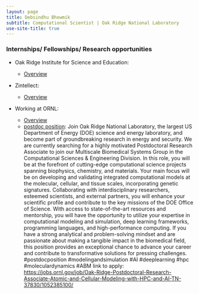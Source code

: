 ```yaml
---
layout: page
title: Debsindhu Bhowmik
subtitle: Computational Scientist | Oak Ridge National Laboratory  
use-site-title: true
---
```


### **Internships/ Fellowships/ Research opportunities**      


- Oak Ridge Institute for Science and Education:     

  - [Overview](https://orise.orau.gov/stem/internships-fellowships-research-opportunities/index.html)    
    
- Zintellect:     

  - [Overview](https://www.zintellect.com/)     

- Working at ORNL: 

  - [Overview](https://jobs.ornl.gov/) 
  - [postdoc position](https://lnkd.in/d6MXQSkq): Join Oak Ridge National Laboratory, the largest US Department of Energy (DOE) science and energy laboratory, and become part of groundbreaking research in energy and security. We are currently searching for a highly motivated Postdoctoral Research Associate to join our Multiscale Biomedical Systems Group in the Computational Sciences & Engineering Division. In this role, you will be at the forefront of cutting-edge computational science projects spanning biophysics, chemistry, and materials. Your main focus will be on developing and validating integrated computational models at the molecular, cellular, and tissue scales, incorporating genetic signatures. Collaborating with interdisciplinary researchers, esteemed scientists, and external partners, you will enhance your scientific profile and contribute to the key missions of the DOE Office of Science. With access to state-of-the-art resources and mentorship, you will have the opportunity to utilize your expertise in computational modeling and simulation, deep learning frameworks, programming languages, and high-performance computing. If you have a strong analytical and problem-solving mindset and are passionate about making a tangible impact in the biomedical field, this position provides an exceptional chance to advance your career and contribute to transformative solutions for pressing challenges. #postdocposition #modelingandsimulation #AI #deeplearning #hpc #moleculardynamics #ABM 
link to apply: https://jobs.ornl.gov/job/Oak-Ridge-Postdoctoral-Research-Associate-Atomic-and-Cellular-Modeling-with-HPC-and-AI-TN-37830/1052385100/      

